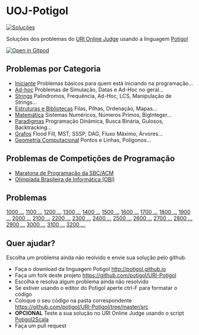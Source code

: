 # UOJ-Potigol
[![Soluções](https://img.shields.io/badge/Problemas%20Resolvidos-534-green)](https://github.com/potigol/URI-Potigol/commits/master)

Soluções dos problemas do [URI Online Judge](https://www.urionlinejudge.com.br/judge/pt/problems/all) usando a linguagem [Potigol](https://potigol.github.io)

[![Open in Gitpod](https://gitpod.io/button/open-in-gitpod.svg)](https://gitpod.io#snapshot/71532994-38b7-42ee-a5c1-f0b16d54f762)


## Problemas por Categoria

 - [Iniciante](categorias/iniciante.md) Problemas básicos para quem está iniciando na programação...
 - [Ad-hoc](categorias/adhoc.md) Problemas de Simulação, Datas e Ad-Hoc no geral...
 - [Strings](categorias/strings.md) Palindromos, Frequência, Ad-Hoc, LCS, Manipulação de Strings...
 - [Estruturas e Bibliotecas](categorias/estruturasebibliotecas.md) Filas, Pilhas, Ordenação, Mapas...
 - [Matemática](categorias/matemtica.md) Sistemas Numéricos, Números Primos, BigInteger...
 - [Paradigmas](categorias/paradigmas.md) Programação Dinâmica, Busca Binária, Gulosos, Backtracking...
 - [Grafos](categorias/grafos.md) Flood Fill, MST, SSSP, DAG, Fluxo Máximo, Árvores...
 - [Geometria Computacional](categorias/geometriacomputacional.md) Pontos e Linhas, Polígonos...

## Problemas de Competições de Programação

  - [Maratona de Programação da SBC/ACM](categorias/maratona.md)
  - [Olimpíada Brasileira de Informática (OBI)](categorias/obi.md)

## Problemas

[1000 ...](src/1000)
[1100 ...](src/1100)
[1200 ...](src/1200)
[1300 ...](src/1300)
[1400 ...](src/1400)
[1500 ...](src/1500)
[1600 ...](src/1600)
[1700 ...](src/1700)
[1800 ...](src/1800)
[1900 ...](src/1900)
[2000 ...](src/2000)
[2100 ...](src/2100)
[2200 ...](src/2200)
[2300 ...](src/2300)
[2400 ...](src/2400)
[2500 ...](src/2500)
[2600 ...](src/2600)
[2700 ...](src/2700)
[2800 ...](src/2800)
[2900 ...](src/2900)
[3000 ...](src/3000)
[3100 ...](src/3100)
[3200 ...](src/3200)

## Quer ajudar?

Escolha um problema ainda não reolvido e envie sua solução pelo github.

 - Faça o download da linguagem Potigol http://potigol.github.io
 - Faça um fork deste projeto https://github.com/potigol/URI-Potigol
 - Escolha e resolva algum problema ainda não resolvido
 - Se estiver usando o editor do Potigol aperte ctrl-F para formatar o código
 - Coloque o seu código na pasta correspondente https://github.com/potigol/URI-Potigol/tree/master/src
 - **OPCIONAL** Teste a sua solução no URI Online Judge usando o script [Potigol2Scala](https://github.com/potigol/potigol2scala)
 - Faça um pull request
